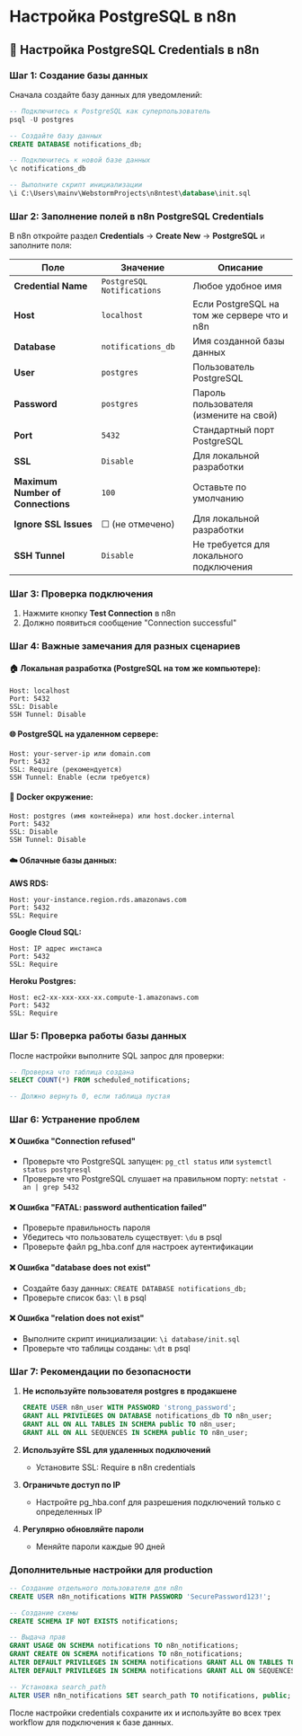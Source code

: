 # Настройка PostgreSQL в n8n

## 🔧 Настройка PostgreSQL Credentials в n8n

### Шаг 1: Создание базы данных

Сначала создайте базу данных для уведомлений:

```sql
-- Подключитесь к PostgreSQL как суперпользователь
psql -U postgres

-- Создайте базу данных
CREATE DATABASE notifications_db;

-- Подключитесь к новой базе данных
\c notifications_db

-- Выполните скрипт инициализации
\i C:\Users\mainv\WebstormProjects\n8ntest\database\init.sql
```

### Шаг 2: Заполнение полей в n8n PostgreSQL Credentials

В n8n откройте раздел **Credentials** → **Create New** → **PostgreSQL** и заполните поля:

| Поле | Значение | Описание |
|------|----------|----------|
| **Credential Name** | `PostgreSQL Notifications` | Любое удобное имя |
| **Host** | `localhost` | Если PostgreSQL на том же сервере что и n8n |
| **Database** | `notifications_db` | Имя созданной базы данных |
| **User** | `postgres` | Пользователь PostgreSQL |
| **Password** | `postgres` | Пароль пользователя (измените на свой) |
| **Port** | `5432` | Стандартный порт PostgreSQL |
| **SSL** | `Disable` | Для локальной разработки |
| **Maximum Number of Connections** | `100` | Оставьте по умолчанию |
| **Ignore SSL Issues** | ☐ (не отмечено) | Для локальной разработки |
| **SSH Tunnel** | `Disable` | Не требуется для локального подключения |

### Шаг 3: Проверка подключения

1. Нажмите кнопку **Test Connection** в n8n
2. Должно появиться сообщение "Connection successful"

### Шаг 4: Важные замечания для разных сценариев

#### 🏠 Локальная разработка (PostgreSQL на том же компьютере):
```
Host: localhost
Port: 5432
SSL: Disable
SSH Tunnel: Disable
```

#### 🌐 PostgreSQL на удаленном сервере:
```
Host: your-server-ip или domain.com
Port: 5432
SSL: Require (рекомендуется)
SSH Tunnel: Enable (если требуется)
```

#### 🐳 Docker окружение:
```
Host: postgres (имя контейнера) или host.docker.internal
Port: 5432
SSL: Disable
SSH Tunnel: Disable
```

#### ☁️ Облачные базы данных:

**AWS RDS:**
```
Host: your-instance.region.rds.amazonaws.com
Port: 5432
SSL: Require
```

**Google Cloud SQL:**
```
Host: IP адрес инстанса
Port: 5432
SSL: Require
```

**Heroku Postgres:**
```
Host: ec2-xx-xxx-xxx-xx.compute-1.amazonaws.com
Port: 5432
SSL: Require
```

### Шаг 5: Проверка работы базы данных

После настройки выполните SQL запрос для проверки:

```sql
-- Проверка что таблица создана
SELECT COUNT(*) FROM scheduled_notifications;

-- Должно вернуть 0, если таблица пустая
```

### Шаг 6: Устранение проблем

#### ❌ Ошибка "Connection refused"
- Проверьте что PostgreSQL запущен: `pg_ctl status` или `systemctl status postgresql`
- Проверьте что PostgreSQL слушает на правильном порту: `netstat -an | grep 5432`

#### ❌ Ошибка "FATAL: password authentication failed"
- Проверьте правильность пароля
- Убедитесь что пользователь существует: `\du` в psql
- Проверьте файл pg_hba.conf для настроек аутентификации

#### ❌ Ошибка "database does not exist"
- Создайте базу данных: `CREATE DATABASE notifications_db;`
- Проверьте список баз: `\l` в psql

#### ❌ Ошибка "relation does not exist"
- Выполните скрипт инициализации: `\i database/init.sql`
- Проверьте что таблицы созданы: `\dt` в psql

### Шаг 7: Рекомендации по безопасности

1. **Не используйте пользователя postgres в продакшене**
   ```sql
   CREATE USER n8n_user WITH PASSWORD 'strong_password';
   GRANT ALL PRIVILEGES ON DATABASE notifications_db TO n8n_user;
   GRANT ALL ON ALL TABLES IN SCHEMA public TO n8n_user;
   GRANT ALL ON ALL SEQUENCES IN SCHEMA public TO n8n_user;
   ```

2. **Используйте SSL для удаленных подключений**
   - Установите SSL: Require в n8n credentials

3. **Ограничьте доступ по IP**
   - Настройте pg_hba.conf для разрешения подключений только с определенных IP

4. **Регулярно обновляйте пароли**
   - Меняйте пароли каждые 90 дней

### Дополнительные настройки для production

```sql
-- Создание отдельного пользователя для n8n
CREATE USER n8n_notifications WITH PASSWORD 'SecurePassword123!';

-- Создание схемы
CREATE SCHEMA IF NOT EXISTS notifications;

-- Выдача прав
GRANT USAGE ON SCHEMA notifications TO n8n_notifications;
GRANT CREATE ON SCHEMA notifications TO n8n_notifications;
ALTER DEFAULT PRIVILEGES IN SCHEMA notifications GRANT ALL ON TABLES TO n8n_notifications;
ALTER DEFAULT PRIVILEGES IN SCHEMA notifications GRANT ALL ON SEQUENCES TO n8n_notifications;

-- Установка search_path
ALTER USER n8n_notifications SET search_path TO notifications, public;
```

После настройки credentials сохраните их и используйте во всех трех workflow для подключения к базе данных.